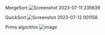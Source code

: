 MergeSort
![Screenshot 2023-07-11 235639](https://github.com/chetansy08/CHETAN1BM22AI401/assets/137137686/3b22ee87-ceb7-468b-85e5-72b8d906ec2b)


QuickSort
![Screenshot 2023-07-12 001156](https://github.com/chetansy08/CHETAN1BM22AI401/assets/137137686/7b4993ed-ef8a-41af-aeb1-9c871b77bd92)


Prims algorithm
![image](https://github.com/chetansy08/CHETAN1BM22AI401/assets/137137686/4f3005db-90fd-4747-b81d-f9995a4fe327)
